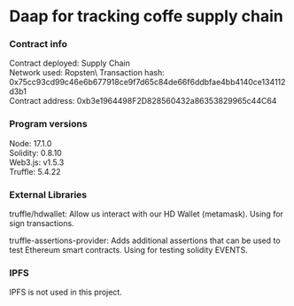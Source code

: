 

# Daap for tracking coffe supply chain

### Contract info

Contract deployed: Supply Chain\
Network used: Ropsten\ 
Transaction hash: 0x75cc93cd99c46e6b677918ce9f7d65c84de66f6ddbfae4bb4140ce134112d3b1\
Contract address: 0xb3e1964498F2D828560432a86353829965c44C64

### Program versions

Node: 17.1.0\
Solidity: 0.8.10\
Web3.js: v1.5.3\
Truffle: 5.4.22

### External Libraries

truffle/hdwallet: Allow us interact with our HD Wallet (metamask). Using for sign transactions.

truffle-assertions-provider: Adds additional assertions that can be used to test Ethereum smart contracts. Using for testing solidity EVENTS.

### IPFS
IPFS is not used in this project.
